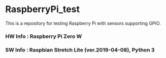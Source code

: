 # RaspberryPi_test
This is a repository for testing Raspberry Pi with sensors supporting GPIO.
### HW Info	:	Raspberry Pi Zero W
### SW Info	:	Raspbian Stretch Lite (ver.2019-04-08), Python 3